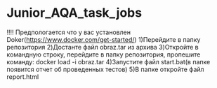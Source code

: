 # Junior_AQA_task_jobs
!!!! Предпологается что у вас установлен Doker(https://www.docker.com/get-started/)
1)Перейдите в папку репозитория
2)Достанте файл obraz.tar из архива 
3)Откройте в командную строку, перейдите в папку репозитория, пропешите команду: docker load -i obraz.tar
4)Запустите файл start.bat(в папке появится отчет об проведенных тестов)
5)В папке откройте файл report.html 
